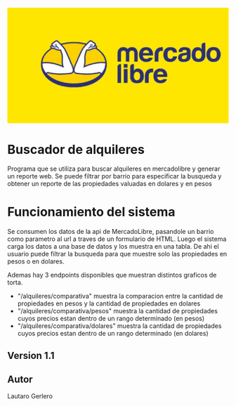 ![logotipo](MercadoLibre.jpg)

# Buscador de alquileres 

Programa que se utiliza para buscar alquileres en mercadolibre y generar un reporte web. Se puede filtrar por barrio para especificar la busqueda y obtener un reporte de las propiedades valuadas en dolares y en pesos


# Funcionamiento del sistema
Se consumen los datos de la api de MercadoLibre, pasandole un barrio como parametro al url a traves de un formulario de HTML. Luego el sistema carga los datos a una base de datos y los muestra en una tabla.
De ahi el usuario puede filtrar la busqueda para que muestre solo las propiedades en pesos o en dolares.

Ademas hay 3 endpoints disponibles que muestran distintos graficos de torta. 
- "/alquileres/comparativa" muestra la comparacion entre la cantidad de propiedades en pesos y la cantidad de propiedades en dolares
- "/alquileres/comparativa/pesos" muestra la cantidad de propiedades cuyos precios estan dentro de un rango determinado (en pesos)
- "/alquileres/comparativa/dolares" muestra la cantidad de propiedades cuyos precios estan dentro de un rango determinado (en dolares)





## Version 1.1

## Autor
Lautaro Gerlero
